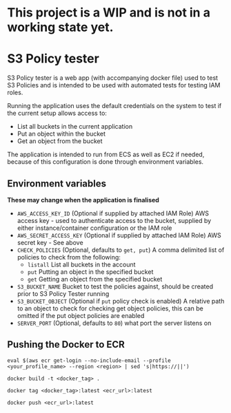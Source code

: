 # This project is a WIP and is not in a working state yet.

# S3 Policy tester

S3 Policy tester is a web app (with accompanying docker file) used to test S3 Policies and is intended to be used with automated tests for testing IAM roles.

Running the application uses the default credentials on the system to test if the current setup allows access to:

- List all buckets in the current application
- Put an object within the bucket
- Get an object from the bucket

The application is intended to run from ECS as well as EC2 if needed, because of this configuration is done through environment variables.

## Environment variables

**These may change when the application is finalised**

* `AWS_ACCESS_KEY_ID` (Optional if supplied by attached IAM Role) AWS access key - used to authenticate access to the bucket, supplied by either instance/container configuration or the IAM role
* `AWS_SECRET_ACCESS_KEY` (Optional if supplied by attached IAM Role) AWS secret key - See above
* `CHECK_POLICIES` (Optional, defaults to `get, put`) A comma delimited list of policies to check from the following:
  * `listall` List all buckets in the account
  * `put` Putting an object in the specified bucket
  * `get` Getting an object from the specified bucket
* `S3_BUCKET_NAME` Bucket to test the policies against, should be created prior to S3 Policy Tester running
* `S3_BUCKET_OBJECT` (Optional if `put` policy check is enabled) A relative path to an object to check for checking get object policies, this can be omitted if the put object policies are enabled
* `SERVER_PORT` (Optional, defaults to `80`) what port the server listens on

## Pushing the Docker to ECR

```
eval $(aws ecr get-login --no-include-email --profile <your_profile_name> --region <region> | sed 's|https://||')

docker build -t <docker_tag> .

docker tag <docker_tag>:latest <ecr_url>:latest

docker push <ecr_url>:latest
```